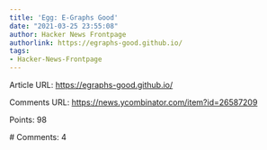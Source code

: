 ```yaml
---
title: 'Egg: E-Graphs Good'
date: "2021-03-25 23:55:08"
author: Hacker News Frontpage
authorlink: https://egraphs-good.github.io/
tags:
- Hacker-News-Frontpage
---
```


<p>Article URL: <a href="https://egraphs-good.github.io/">https://egraphs-good.github.io/</a></p>
<p>Comments URL: <a href="https://news.ycombinator.com/item?id=26587209">https://news.ycombinator.com/item?id=26587209</a></p>
<p>Points: 98</p>
<p># Comments: 4</p>
